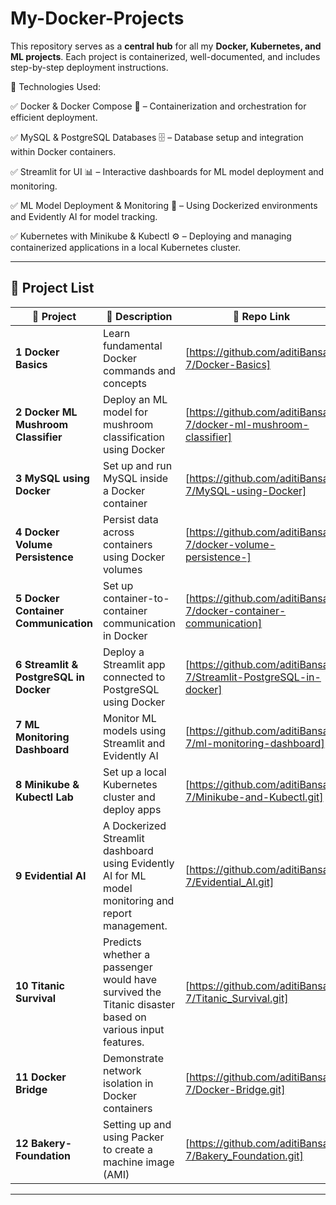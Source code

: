 # My-Docker-Projects
This repository serves as a **central hub** for all my **Docker, Kubernetes, and ML projects**. Each project is containerized, well-documented, and includes step-by-step deployment instructions.  

📌 Technologies Used:  

✅ Docker & Docker Compose 🐳 – Containerization and orchestration for efficient deployment.  


✅ MySQL & PostgreSQL Databases 🗄️ – Database setup and integration within Docker containers.  


✅ Streamlit for UI 📊 – Interactive dashboards for ML model deployment and monitoring.  


✅ ML Model Deployment & Monitoring 🤖 – Using Dockerized environments and Evidently AI for model tracking.  


✅ Kubernetes with Minikube & Kubectl ⚙️ – Deploying and managing containerized applications in a local Kubernetes cluster.  


---

## 📂 Project List  

| 🔹 Project | 📌 Description | 🔗 Repo Link |
|------------|--------------|--------------|
| **1 Docker Basics** | Learn fundamental Docker commands and concepts | [https://github.com/aditiBansal-7/Docker-Basics] |
| **2 Docker ML Mushroom Classifier** | Deploy an ML model for mushroom classification using Docker | [https://github.com/aditiBansal-7/docker-ml-mushroom-classifier] |
| **3 MySQL using Docker** | Set up and run MySQL inside a Docker container | [https://github.com/aditiBansal-7/MySQL-using-Docker] |
| **4 Docker Volume Persistence** | Persist data across containers using Docker volumes | [https://github.com/aditiBansal-7/docker-volume-persistence-] |
| **5 Docker Container Communication** | Set up container-to-container communication in Docker | [https://github.com/aditiBansal-7/docker-container-communication] |
| **6 Streamlit & PostgreSQL in Docker** | Deploy a Streamlit app connected to PostgreSQL using Docker | [https://github.com/aditiBansal-7/Streamlit-PostgreSQL-in-docker] |
| **7 ML Monitoring Dashboard** | Monitor ML models using Streamlit and Evidently AI | [https://github.com/aditiBansal-7/ml-monitoring-dashboard] |
| **8 Minikube & Kubectl Lab** | Set up a local Kubernetes cluster and deploy apps | [https://github.com/aditiBansal-7/Minikube-and-Kubectl.git] |
| **9 Evidential AI** | A Dockerized Streamlit dashboard using Evidently AI for ML model monitoring and report management. | [https://github.com/aditiBansal-7/Evidential_AI.git]|
| **10 Titanic Survival** | Predicts whether a passenger would have survived the Titanic disaster based on various input features. | [https://github.com/aditiBansal-7/Titanic_Survival.git] |
| **11 Docker Bridge** | Demonstrate network isolation in Docker containers | [https://github.com/aditiBansal-7/Docker-Bridge.git] |  
| **12 Bakery-Foundation** | Setting up and using Packer to create a machine image (AMI) | [https://github.com/aditiBansal-7/Bakery_Foundation.git] |  

---

